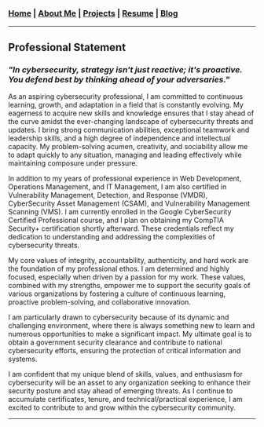 ### [Home](index.md) | [About Me](aboutme.md) | [Projects](Projects.md) | [Resume](CyberSecurity_Resume.pdf) | [Blog](blog.md)

---

## Professional Statement

### ***"In cybersecurity, strategy isn't just reactive; it's proactive. You defend best by thinking ahead of your adversaries."***


As an aspiring cybersecurity professional, I am committed to continuous learning, growth, and adaptation in a field that is constantly evolving. My eagerness to acquire new skills and knowledge ensures that I stay ahead of the curve amidst the ever-changing landscape of cybersecurity threats and updates. I bring strong communication abilities, exceptional teamwork and leadership skills, and a high degree of independence and intellectual capacity. My problem-solving acumen, creativity, and sociability allow me to adapt quickly to any situation, managing and leading effectively while maintaining composure under pressure.

In addition to my years of professional experience in Web Development, Operations Management, and IT Management, I am also certified in Vulnerability Management, Detection, and Response (VMDR), CyberSecurity Asset Management (CSAM), and Vulnerability Management Scanning (VMS). I am currently enrolled in the Google CyberSecurity Certified Professional course, and I plan on obtaining my CompTIA Security+ certification shortly afterward. These credentials reflect my dedication to understanding and addressing the complexities of cybersecurity threats.

My core values of integrity, accountability, authenticity, and hard work are the foundation of my professional ethos. I am determined and highly focused, especially when driven by a passion for my work. These values, combined with my strengths, empower me to support the security goals of various organizations by fostering a culture of continuous learning, proactive problem-solving, and collaborative innovation.

I am particularly drawn to cybersecurity because of its dynamic and challenging environment, where there is always something new to learn and numerous opportunities to make a significant impact. My ultimate goal is to obtain a government security clearance and contribute to national cybersecurity efforts, ensuring the protection of critical information and systems.

I am confident that my unique blend of skills, values, and enthusiasm for cybersecurity will be an asset to any organization seeking to enhance their security posture and stay ahead of emerging threats. As I continue to accumulate certificates, tenure, and technical/practical experience, I am excited to contribute to and grow within the cybersecurity community.

--- 
